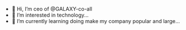 - 👋 Hi, I’m ceo of @GALAXY-co-all
- 👀 I’m interested in technology...
- 🌱 I’m currently learning doing make my company popular and large...
  
